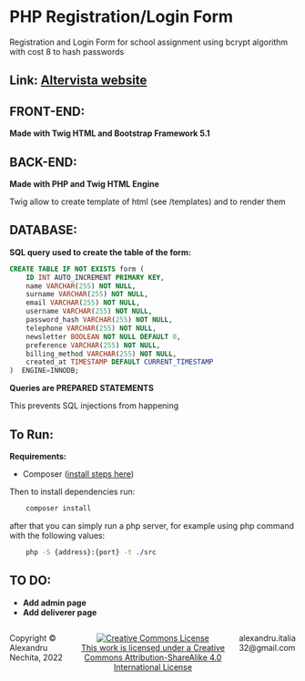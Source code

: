 # PHP Registration/Login Form

Registration and Login Form for school assignment using bcrypt algorithm with cost 8 to hash passwords

## **Link:** [Altervista website](https://alex0.altervista.org/test)

## **FRONT-END:**

**Made with Twig HTML and Bootstrap Framework 5.1**

## **BACK-END:**

**Made with PHP and Twig HTML Engine**

Twig allow to create template of html (see /templates) and to render them

## **DATABASE:**

**SQL query used to create the table of the form:**

```sql
CREATE TABLE IF NOT EXISTS form (
    ID INT AUTO_INCREMENT PRIMARY KEY,
    name VARCHAR(255) NOT NULL,
    surname VARCHAR(255) NOT NULL,
    email VARCHAR(255) NOT NULL,
    username VARCHAR(255) NOT NULL,
    password_hash VARCHAR(255) NOT NULL,
    telephone VARCHAR(255) NOT NULL,
    newsletter BOOLEAN NOT NULL DEFAULT 0,
    preference VARCHAR(255) NOT NULL,
    billing_method VARCHAR(255) NOT NULL,
    created_at TIMESTAMP DEFAULT CURRENT_TIMESTAMP
)  ENGINE=INNODB;
```

**Queries are PREPARED STATEMENTS**

This prevents SQL injections from happening

## **To Run:**

**Requirements:**

- Composer ([install steps here](https://getcomposer.org/download/))

Then to install dependencies run:

```bash
    composer install
```

after that you can simply run a php server, for example using php command with the following values:

```bash
    php -S {address}:{port} -t ./src
```

## **TO DO:**

- **Add admin page**
- **Add deliverer page**

<footer>
<p style="float:left; width: 20%;">
    Copyright © Alexandru Nechita, 2022
</p>
<p style="float:left; width: 60%; text-align:center;">
<a rel="license" href="http://creativecommons.org/licenses/by-sa/4.0/"><img alt="Creative Commons License" style="border-width:0" src="https://i.creativecommons.org/l/by-sa/4.0/88x31.png"/>
<br/>This work is licensed under a <a rel="license" href="http://creativecommons.org/licenses/by-sa/4.0/">Creative Commons Attribution-ShareAlike 4.0 International License</a>
</p>
<p style="float:left; width: 20%;">
alexandru.italia32@gmail.com
</p>
</footer>
